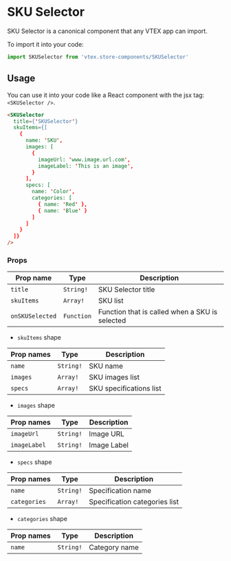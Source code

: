 # SKU Selector

SKU Selector is a canonical component that any VTEX app can import.

To import it into your code: 
```js
import SKUSelector from 'vtex.store-components/SKUSelector'
```

## Usage

You can use it into your code like a React component with the jsx tag: `<SKUSelector />`. 

```html
<SKUSelector
  title={'SKUSelector'}
  skuItems={[
    {
      name: 'SKU',
      images: [
        {
          imageUrl: 'www.image.url.com',
          imageLabel: 'This is an image',
        }
      ],
      specs: [
        name: 'Color',
        categories: [
          { name: 'Red' },
          { name: 'Blue' }
        ]
      ]
    }
  ]}
/>
```
### Props

| Prop name          | Type       | Description                                                                 |
| ------------------ | ---------- | --------------------------------------------------------------------------- |
| `title`            | `String!`  | SKU Selector title                                                          |
| `skuItems`         | `Array!`   | SKU list                                                                    |
| `onSKUSelected`    | `Function` | Function that is called when a SKU is selected                              |

- `skuItems` shape

| Prop names         | Type       | Description                                                                 |
| ------------------ | ---------- | --------------------------------------------------------------------------- |
| `name`             | `String!`  | SKU name                                                                    |
| `images`           | `Array!`   | SKU images list                                                             |
| `specs`            | `Array!`   | SKU specifications list                                                     |

- `images` shape

| Prop names         | Type       | Description                                                                 |
| ------------------ | ---------- | --------------------------------------------------------------------------- |
| `imageUrl`         | `String!`  | Image URL                                                                   |
| `imageLabel`       | `String!`  | Image Label                                                                 |

- `specs` shape

| Prop names         | Type       | Description                                                                 |
| ------------------ | ---------- | --------------------------------------------------------------------------- |
| `name`             | `String!`  | Specification name                                                          |
| `categories`       | `Array!`   | Specification categories list                                               |

- `categories` shape

| Prop names         | Type       | Description                                                                 |
| ------------------ | ---------- | --------------------------------------------------------------------------- |
| `name`             | `String!`  | Category name                                                               |

